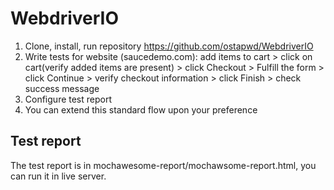 # WebdriverIO

1. Clone, install, run repository
https://github.com/ostapwd/WebdriverIO
2. Write tests for website (saucedemo.com): add items to cart > click on cart(verify added items are present) > click Checkout > Fulfill the form > click Continue > verify checkout information > click Finish > check success message
3. Configure test report
4. You can extend this standard flow upon your preference

## Test report

The test report is in mochawesome-report/mochawsome-report.html, you can run it in live server.